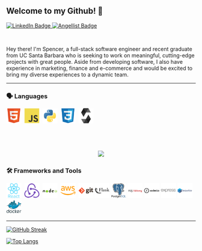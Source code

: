 ## Welcome to my Github! 👋



<div id="badges">
  <a target="_blank" href="https://www.linkedin.com/in/spencer-wilfahrt-1a4604156/">
    <img src="https://img.shields.io/badge/LinkedIn-blue?style=for-the-badge&logo=linkedin&logoColor=white" alt="LinkedIn Badge"/>
  </a>
   <a target="_blank" href="https://wellfound.com/u/spencer-wilfahrt">
    <img src="https://img.shields.io/badge/angellist-black?style=for-the-badge&logo=angellist&logoColor=white" alt="Angellist Badge"/>
  </a>
</div>

&nbsp;


Hey there! I'm Spencer, a full-stack software engineer and recent graduate from UC Santa Barbara who is seeking to work on meaningful, cutting-edge projects with great people. Aside from developing software, I also have experience in marketing, finance and e-commerce and would be excited to bring my diverse experiences to a dynamic team.

---

### 🗣️ Languages
<div>
 <img src="https://github.com/devicons/devicon/blob/master/icons/html5/html5-original.svg" title="HTML5" alt="HTML" width="40" height="40"/>&nbsp;
  <img src="https://github.com/devicons/devicon/blob/master/icons/javascript/javascript-original.svg" title="JavaScript" alt="JavaScript" width="40" height="40"/>&nbsp;
  <img src="https://github.com/devicons/devicon/blob/master/icons/python/python-original.svg" title="python" alt="python" width="40"/>&nbsp;
  <img src="https://github.com/devicons/devicon/blob/master/icons/css3/css3-original.svg" title="css" alt="css" width="40"/>&nbsp;
  <img src="https://github.com/devicons/devicon/blob/master/icons/solidity/solidity-original.svg" title="solidity" alt="solidity" width="40"/>&nbsp;
  </div>
  
  &nbsp;
  
  
  <h1 align="center"> </h1>
<p align="center"> 
  <img src="https://skillicons.dev/icons?i=react,redux,js,py,flask,webpack,github,postgres,sqlite,babel,vscode,git,html,postman&perline=7"/>
</p>
  
  
### :hammer_and_wrench: Frameworks and Tools
<div>
  <img src="https://github.com/devicons/devicon/blob/master/icons/react/react-original-wordmark.svg" title="React" alt="React" width="40" height="40"/>&nbsp;
  <img src="https://github.com/devicons/devicon/blob/master/icons/redux/redux-original.svg" title="Redux" alt="Redux " width="40" height="40"/>&nbsp; 
  <img src="https://github.com/devicons/devicon/blob/master/icons/nodejs/nodejs-original-wordmark.svg" title="NodeJS" alt="NodeJS" width="40" height="40"/>&nbsp;
  <img src="https://github.com/devicons/devicon/blob/master/icons/amazonwebservices/amazonwebservices-plain-wordmark.svg" title="AWS" alt="AWS" width="40" height="40"/>&nbsp;
  <img src="https://github.com/devicons/devicon/blob/master/icons/git/git-original-wordmark.svg" title="Git" **alt="Git" width="40" height="40"/>
  <img src="https://github.com/devicons/devicon/blob/master/icons/flask/flask-original-wordmark.svg" title="flask" **alt="flask" width="40" height="40"/>
  <img src="https://github.com/devicons/devicon/blob/master/icons/postgresql/postgresql-original-wordmark.svg" title="postgres" **alt="postgres" width="40" height="40"/>
  <img src="https://github.com/devicons/devicon/blob/master/icons/sqlalchemy/sqlalchemy-original-wordmark.svg" title="sqlalchemy" **alt="sqlalchemy" width="40" height="40"/>
    <img src="https://github.com/devicons/devicon/blob/master/icons/socketio/socketio-original-wordmark.svg" title="socket" **alt="socket" width="40" height="40"/>
  <img src="https://github.com/devicons/devicon/blob/master/icons/express/express-original-wordmark.svg" title="express" **alt="express" width="40" height="40"/>
  <img src="https://github.com/devicons/devicon/blob/master/icons/sequelize/sequelize-original-wordmark.svg" title="sequelize" **alt="sequelize" width="40" height="40"/>
   <img src="https://github.com/devicons/devicon/blob/master/icons/docker/docker-original-wordmark.svg" title="docker" **alt="docker" width="40" height="40"/>
</div>

---


[![GitHub Streak](http://github-readme-streak-stats.herokuapp.com?user=spencerwilf&theme=dark&background=000000)](https://git.io/streak-stats)


[![Top Langs](https://github-readme-stats.vercel.app/api/top-langs/?username=spencerwilf&layout=compact&theme=vision-friendly-dark)](https://github.com/anuraghazra/github-readme-stats)



<!--
**spencerwilf/spencerwilf** is a ✨ _special_ ✨ repository because its `README.md` (this file) appears on your GitHub profile.

Here are some ideas to get you started:

- 🔭 I’m currently working on ...
- 🌱 I’m currently learning ...
- 👯 I’m looking to collaborate on ...
- 🤔 I’m looking for help with ...
- 💬 Ask me about ...
- 📫 How to reach me: ...
- 😄 Pronouns: ...
- ⚡ Fun fact: ...
-->

